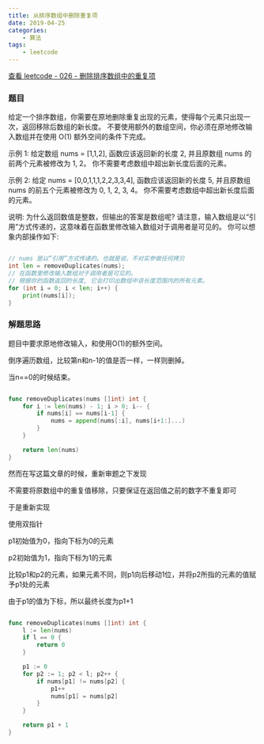 ```yaml
---
title: 从排序数组中删除重复项
date: 2019-04-25
categories:
    - 算法
tags:
    - leetcode
---
```


[查看 leetcode - 026 - 删除排序数组中的重复项](https://leetcode.com/problems/remove-duplicates-from-sorted-array/ "leetcode - 026 - 删除排序数组中的重复项")

### 题目

给定一个排序数组，你需要在原地删除重复出现的元素，使得每个元素只出现一次，返回移除后数组的新长度。
不要使用额外的数组空间，你必须在原地修改输入数组并在使用 O(1) 额外空间的条件下完成。

示例 1:
给定数组 nums = [1,1,2],
函数应该返回新的长度 2, 并且原数组 nums 的前两个元素被修改为 1, 2。
你不需要考虑数组中超出新长度后面的元素。

示例 2:
给定 nums = [0,0,1,1,1,2,2,3,3,4],
函数应该返回新的长度 5, 并且原数组 nums 的前五个元素被修改为 0, 1, 2, 3, 4。
你不需要考虑数组中超出新长度后面的元素。

说明:
为什么返回数值是整数，但输出的答案是数组呢?
请注意，输入数组是以“引用”方式传递的，这意味着在函数里修改输入数组对于调用者是可见的。
你可以想象内部操作如下:

<!-- more -->

```go

// nums 是以“引用”方式传递的。也就是说，不对实参做任何拷贝
int len = removeDuplicates(nums);
// 在函数里修改输入数组对于调用者是可见的。
// 根据你的函数返回的长度, 它会打印出数组中该长度范围内的所有元素。
for (int i = 0; i < len; i++) {
    print(nums[i]);
}

```

### 解题思路

题目中要求原地修改输入，和使用O(1)的额外空间。

倒序遍历数组，比较第n和n-1的值是否一样，一样则删掉。

当n==0的时候结束。

``` go

func removeDuplicates(nums []int) int {
    for i := len(nums) - 1; i > 0; i-- {
        if nums[i] == nums[i-1] {
            nums = append(nums[:i], nums[i+1:]...)
        }
    }

    return len(nums)
}

```

然而在写这篇文章的时候，重新审题之下发现

不需要将原数组中的重复值移除，只要保证在返回值之前的数字不重复即可

于是重新实现

使用双指针

p1初始值为0，指向下标为0的元素

p2初始值为1，指向下标为1的元素

比较p1和p2的元素，如果元素不同，则p1向后移动1位，并将p2所指的元素的值赋予p1处的元素

由于p1的值为下标，所以最终长度为p1+1

``` go

func removeDuplicates(nums []int) int {
    l := len(nums)
    if l == 0 {
        return 0
    }

    p1 := 0
    for p2 := 1; p2 < l; p2++ {
        if nums[p1] != nums[p2] {
            p1++
            nums[p1] = nums[p2]
        }
    }

    return p1 + 1
}

```
